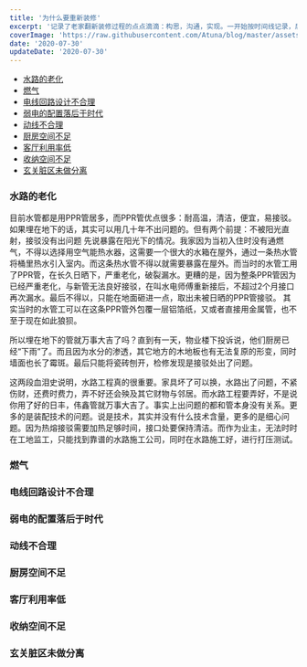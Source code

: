 ```yaml
---
title: '为什么要重新装修'
excerpt: '记录了老家翻新装修过程的点点滴滴：构思，沟通，实现。一开始按时间线记录，后续说不定会整理成专题的形式'
coverImage: 'https://raw.githubusercontent.com/Atuna/blog/master/assets/blog/decoration-diary/cover.webp'
date: '2020-07-30'
updateDate: '2020-07-30'
---
```


- [水路的老化](#水路的老化)
- [燃气](#燃气)
- [电线回路设计不合理](#电线回路设计不合理)
- [弱电的配置落后于时代](#弱电的配置落后于时代)
- [动线不合理](#动线不合理)
- [厨房空间不足](#厨房空间不足)
- [客厅利用率低](#客厅利用率低)
- [收纳空间不足](#收纳空间不足)
- [玄关脏区未做分离](#玄关脏区未做分离)

### 水路的老化
目前水管都是用PPR管居多，而PPR管优点很多：耐高温，清洁，便宜，易接驳。如果埋在地下的话，其实可以用几十年不出问题的。但有两个前提：不被阳光直射，接驳没有出问题
先说暴露在阳光下的情况。我家因为当初入住时没有通燃气，不得以选择用空气能热水器，这需要一个很大的水箱在屋外，通过一条热水管将桶里热水引入室内。而这条热水管不得以就需要暴露在屋外。而当时的水管工用了PPR管，在长久日晒下，严重老化，破裂漏水。更糟的是，因为整条PPR管因为已经严重老化，与新管无法良好接驳，在叫水电师傅重新接后，不超过2个月接口再次漏水。最后不得以，只能在地面砸进一点，取出未被日晒的PPR管接驳。
其实当时的水管工可以在这条PPR管外包覆一层铝箔纸，又或者直接用金属管，也不至于现在如此狼狈。

所以埋在地下的管就万事大吉了吗？直到有一天，物业楼下投诉说，他们厨房已经“下雨”了。而且因为水分的渗透，其它地方的木地板也有无法复原的形变，同时墙面也长了霉斑。最后只能将瓷砖刨开，检修发现是接驳处出了问题。

这两段血泪史说明，水路工程真的很重要。家具坏了可以换，水路出了问题，不紧伤财，还费时费力，弄不好还会殃及其它财物与邻居。而水路工程要弄好，不是说你用了好的日丰，伟鑫管就万事大吉了。事实上出问题的都和管本身没有关系。更多的是装配技术的问题。说是技术，其实并没有什么技术含量，更多的是细心问题。因为热熔接驳需要加热足够时间，接口处要保持清洁。而作为业主，无法时时在工地监工，只能找到靠谱的水路施工公司，同时在水路施工好，进行打压测试。

### 燃气
### 电线回路设计不合理
### 弱电的配置落后于时代
### 动线不合理
### 厨房空间不足
### 客厅利用率低
### 收纳空间不足
### 玄关脏区未做分离